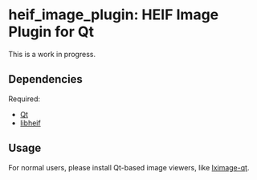 # heif_image_plugin: HEIF Image Plugin for Qt
This is a work in progress.

## Dependencies
Required:
* [Qt](https://www.qt.io/)
* [libheif](https://github.com/strukturag/libheif)

## Usage
For normal users, please install Qt-based image viewers, like
[lximage-qt](https://github.com/lxqt/lximage-qt).
